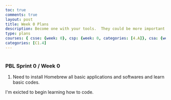 ```yaml
---
toc: true
comments: true
layout: post
title: Week 0 Plans
description: Become one with your tools.  They could be more important than code, code, code.
type: plans
courses: { csse: {week: 0}, csp: {week: 0, categories: [4.A]}, csa: {week: 0} }
categories: [C1.4]
---
```

#


### PBL Sprint 0 / Week 0
1. Need to install Homebrew all basic applications and softwares and learn basic codes. 

I'm exicted to begin learning how to code.